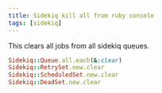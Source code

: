 ```yaml
---
title: Sidekiq kill all from ruby console
tags: [sidekiq]
---
```


This clears all jobs from all sidekiq queues.

```ruby
Sidekiq::Queue.all.each(&:clear)
Sidekiq::RetrySet.new.clear
Sidekiq::ScheduledSet.new.clear
Sidekiq::DeadSet.new.clear
```

